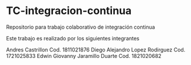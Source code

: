 # TC-integracion-continua
Repositorio para trabajo colaborativo de integración continua

Este trabajo es realizado por los siguientes integrantes

Andres Castrillon Cod. 1811021876
Diego Alejandro Lopez Rodirguez Cod. 1721025833 
Edwin Giovanny Jaramillo Duarte Cod. 1821020682
